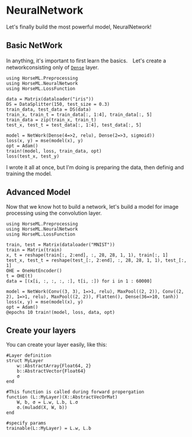 # NeuralNetwork
Let's finally build the most powerful model, NeuralNetwork!

## Basic NetWork
In anything, it's important to first learn the basics.　Let's create a networkconsisting only of [`Dense`](@ref) layer.
```
using HorseML.Preprocessing
using HorseML.NeuralNetwork
using HorseML.LossFunction

data = Matrix(dataloader("iris"))
DS = DataSplitter(150, test_size = 0.3)
train_data, test_data = DS(data)
train_x, train_t = train_data[:, 1:4], train_data[:, 5]
train_data = zip(train_x, train_t)
test_x, test_t = test_data[:, 1:4], test_data[:, 5]

model = NetWork(Dense(4=>2, relu), Dense(2=>3, sigmoid))
loss(x, y) = mse(model(x), y)
opt = Adam()
train!(model, loss, train_data, opt)
loss(test_x, test_y)
```
I wrote it all at once, but I'm doing is preparing the data, then definig and training the model.

## Advanced Model
Now that we know hot to build a network, let's build a model for image processing using the convolution layer.
```
using HorseML.Preprocessing
using HorseML.NeuralNetwork
using HorseML.LossFunction

train, test = Matrix(dataloader("MNIST"))
train = Matrix(train)
x, t = reshape(train[:, 2:end], :, 28, 28, 1, 1), train[:, 1]
test_x, test_t = reshape(test_[:, 2:end], :, 28, 28, 1, 1), test_[:, 1]
OHE = OneHotEncoder()
t = OHE(t)
data = [(x[i, :, :, :, :], t[i, :]) for i in 1 : 60000]

model = NetWork(Conv((3, 3), 1=>1, relu), MaxPool((2, 2)), Conv((2, 2), 1=>1, relu), MaxPool((2, 2)), Flatten(), Dense(36=>10, tanh))
loss(x, y) = mse(model(x), y)
opt = Adam()
@epochs 10 train!(model, loss, data, opt)
```

## Create your layers
You can create your layer easily, like this:
```
#Layer definition
struct MyLayer
    w::AbstractArray{Float64, 2}
    b::AbstractVector{Float64}
    σ
end

#This function is called during forward propergation
function (L::MyLayer)(X::AbstractVecOrMat)
    W, b, σ = L.w, L.b, L.σ
    σ.(muladd(X, W, b))
end

#specify params
trainable(L::MyLayer) = L.w, L.b
```